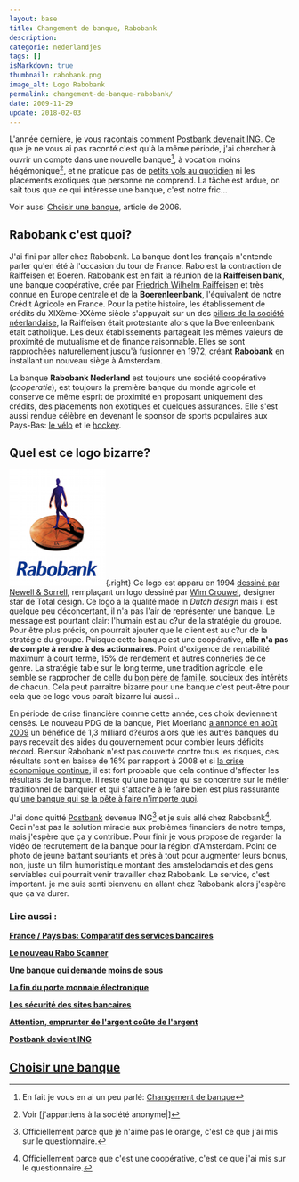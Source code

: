 ```yaml
---
layout: base
title: Changement de banque, Rabobank
description: 
categorie: nederlandjes
tags: []
isMarkdown: true
thumbnail: rabobank.png
image_alt: Logo Rabobank
permalink: changement-de-banque-rabobank/
date: 2009-11-29
update: 2018-02-03
---
```




L'année dernière, je vous racontais comment [Postbank devenait ING](/postbank-devient-ing-officielement). Ce que je ne vous ai pas raconté c'est qu'à la même période, j'ai chercher à ouvrir un compte dans une nouvelle banque[^1], à vocation moins hégémonique[^2], et ne pratique pas de [petits vols au quotidien](/petits-vols-en-public-2) ni les placements exotiques que personne ne comprend. La tâche est ardue, on sait tous que ce qui intéresse une banque, c'est notre fric...

Voir aussi [Choisir une banque](/choisir-une-banque), article de 2006.

## Rabobank c'est quoi?

J'ai fini par aller chez Rabobank. La banque dont les français n'entende parler qu'en été à l'occasion du tour de France. Rabo est la contraction de Raiffeisen et Boeren. Rabobank est en fait la réunion de la **Raiffeisen bank**, une banque coopérative, crée par [Friedrich Wilhelm Raiffeisen](http://www.alternatives-economiques.fr/raiffeisen--friedrich-wilhelm--1818-1888-_fr_art_223_31311.html) et très connue en Europe centrale et de la **Boerenleenbank**, l'équivalent de notre Crédit Agricole en France. Pour la petite histoire, les établissement de crédits du XIXème-XXème siècle s'appuyait sur un des [piliers de la société néerlandaise](/nouveau-mot-verzuiling), la Raiffeisen était protestante alors que la Boerenleenbank était catholique. Les deux établissements partageait les mêmes valeurs de proximité de mutualisme et de finance raisonnable. Elles se sont rapprochées naturellement jusqu'à fusionner en 1972, créant **Rabobank** en installant un nouveau siège à Amsterdam.

La banque **Rabobank Nederland** est toujours une société coopérative (*cooperatie*), est toujours la première banque du monde agricole et conserve ce même esprit de proximité en proposant uniquement des crédits, des placements non exotiques et quelques assurances. Elle s'est aussi rendue célèbre en devenant le sponsor de sports populaires aux Pays-Bas: [le vélo](http://drooderfiets.tumblr.com/post/135269601/rabobank) et le [hockey](/elles-ont-encore-gagne).

## Quel est ce logo bizarre?
![Logo Rabobank](rabobank.png){.right}
Ce logo est apparu en 1994 [dessiné par Newell & Sorrell](http://users.ncrvnet.nl/hstol/rabobank.html), remplaçant un logo dessiné par [Wim Crouwel](http://www.vividvormgeving.nl/vormgeverpagina/crouwel.htm), designer star de Total design. Ce logo a la qualité made in *Dutch design* mais il est quelque peu déconcertant, il n'a pas l'air de représenter une banque. Le message est pourtant clair: l'humain est au c?ur de la stratégie du groupe. Pour être plus précis, on pourrait ajouter que le client est au c?ur de la stratégie du groupe. Puisque cette banque est une coopérative, **elle n'a pas de compte à rendre à des actionnaires**. Point d'exigence de rentabilité maximum à court terme, 15% de rendement et autres conneries de ce genre. La stratégie table sur le long terme, une tradition agricole, elle semble se rapprocher de celle du [bon père de famille](http://www.vernimmen.net/html/glossaire/definition_bon_pere_de_famille.html), soucieux des intérêts de chacun. Cela peut parraitre bizarre pour une banque c'est peut-être pour cela que ce logo vous paraît bizarre lui aussi...

En période de crise financière comme cette année, ces choix deviennent censés. Le nouveau PDG de la banque, Piet Moerland [a annoncé en août 2009](http://www.ambafrance-nl.org/france_paysbas/spip.php?article11207) un bénéfice de 1,3 milliard d?euros alors que les autres banques du pays recevait des aides du gouvernement pour combler leurs déficits record. Biensur Rabobank n'est pas couverte contre tous les risques, ces résultats sont en baisse de 16% par rapport à 2008 et si [la crise économique continue](http://contreinfo.info/article.php3?id_article=2851), il est fort probable que cela continue d'affecter les résultats de la banque. Il reste qu'une banque qui se concentre sur le métier traditionnel de banquier et qui s'attache à le faire bien est plus rassurante qu'[une banque qui se la pête à faire n'importe quoi](/les-deboires-de-la-royal-bank-of-scotland).

J'ai donc quitté [Postbank](/postbank-amsterdam) devenue ING[^3] et je suis allé chez Rabobank[^4]. Ceci n'est pas la solution miracle aux problèmes financiers de notre temps, mais j'espère que ça y contribue. Pour finir je vous propose de regarder la vidéo de recrutement de la banque pour la région d'Amsterdam. Point de photo de jeune battant souriants et près à tout pour augmenter leurs bonus, non, juste un film humoristique montant des amstelodamois et des gens serviables qui pourrait venir travailler chez Rabobank. Le service, c'est important. je me suis senti bienvenu en allant chez Rabobank alors j'espère que ça va durer.


### Lire aussi :
 **[France / Pays bas: Comparatif des services bancaires](/france-pays-bas-comparatif-des-services-bancaires)**

 **[Le nouveau Rabo Scanner](/nouveau-Rabo-Scanner)**

 **[Une banque qui demande moins de sous](/une-banque-qui-demande-moins-de-sous)**

 **[La fin du porte monnaie électronique](/Porte-monnaie-electronique-la-fin-du-Chipknip)**

 **[Les sécurité des sites bancaires](/la-securite-des-sites-bancaires)**

 **[Attention, emprunter de l'argent coûte de l'argent](/emprunter-de-l-argent-coute-de-l-argent)**

 **[Postbank devient ING](/postbank-devient-ing-officielement)**

 **[Choisir une banque](/choisir-une-banque)**
---
[^1]: En fait je vous en ai un peu parlé: [Changement de banque](/changement-de-banque)
[^2]: Voir [j'appartiens à la société anonyme|]
[^3]: Officiellement parce que je n'aime pas le orange, c'est ce que j'ai mis sur le questionnaire.
[^4]: Officiellement parce que c'est une coopérative, c'est ce que j'ai mis sur le questionnaire.
<!-- post notes:
http://www.flickr.com/photos/faceme/2228395503/?addedcomment=1#comment72157622756528277 
http://users.ncrvnet.nl/hstol/rabobank1973.html 
https://www.rabobankamerica.com/about_us/rabobank_group.jsp 
///html
<script type="text/javascript" src="http://www.werkenbijrabobankamsterdam.nl/sites/all/themes/wbra/swfobject.js?1"></script> 
    <div id="video-player" align="center">
   
<script type="text/javascript">
var flashvars = {
  file: "http://www.werkenbijrabobankamsterdam.nl/sites/default/files/RB_Home-DEF_0.flv",
  image: "http://www.werkenbijrabobankamsterdam.nl/sites/default/files/RB_Home-DEF_0.jpg",
  autostart: "false",
  stretching: "fill"
};
var params = {
  wmode: "transparent"
};
swfobject.embedSWF("http://www.werkenbijrabobankamsterdam.nl/sites/default/files/Player.swf", "flashobject", "725", "400", "9.0.0", false, flashvars, params); 
</script> 
<p id="flashobject">Deze tekst wordt vervangen door een videospeler indien u Flash geinstalleerd heeft.</p>      
         
</div>  
///
--->
